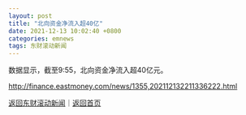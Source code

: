 ```yaml
---
layout: post
title: "北向资金净流入超40亿"
date: 2021-12-13 10:02:40 +0800
categories: emnews
tags: 东财滚动新闻
---
```


数据显示，截至9:55，北向资金净流入超40亿元。

<http://finance.eastmoney.com/news/1355,202112132211336222.html>

[返回东财滚动新闻](//finews.withounder.com/emnews/)｜[返回首页](//finews.withounder.com/)